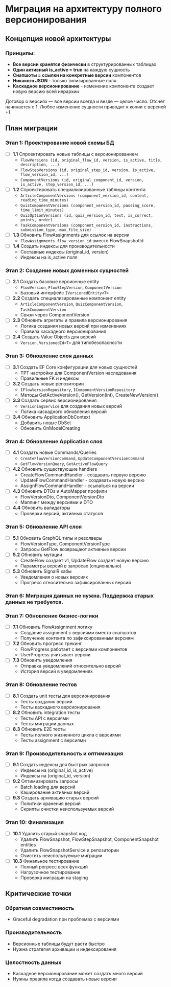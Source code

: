 # Миграция на архитектуру полного версионирования

## Концепция новой архитектуры

### Принципы:
- **Все версии хранятся физически** в структурированных таблицах
- **Один активный is_active = true** на каждую сущность
- **Снапшоты = ссылки на конкретные версии** компонентов
- **Никакого JSON** - только типизированные поля
- **Каскадное версионирование** - изменение компонента создает новую версию всей иерархии

Договор о версиях — все версии всегда и везде — целое число. Отсчёт начинается с 1. Любое изменение сущности приводит к копии с версией +1


## План миграции

### Этап 1: Проектирование новой схемы БД
- [ ] **1.1** Спроектировать новые таблицы с версионированием
  - `FlowVersions (id, original_flow_id, version, is_active, title, description, ...)`
  - `FlowStepVersions (id, original_step_id, version, is_active, flow_version_id, ...)`
  - `ComponentVersions (id, original_component_id, version, is_active, step_version_id, ...)`
- [ ] **1.2** Спроектировать специализированные таблицы контента
  - `ArticleComponentVersions (component_version_id, content, reading_time_minutes)`
  - `QuizComponentVersions (component_version_id, passing_score, time_limit_minutes)`
  - `QuizOptionVersions (id, quiz_version_id, text, is_correct, points, order)`
  - `TaskComponentVersions (component_version_id, instructions, submission_type, max_file_size)`
- [ ] **1.3** Обновить FlowAssignments для ссылок на версии
  - `FlowAssignments.flow_version_id` вместо FlowSnapshotId
- [ ] **1.4** Создать индексы для производительности
  - Составные индексы (original_id, version)
  - Индексы на is_active поля

### Этап 2: Создание новых доменных сущностей
- [ ] **2.1** Создать базовые версионные entity
  - `FlowVersion`, `FlowStepVersion`, `ComponentVersion`
  - Базовый интерфейс `IVersionedEntity<T>`
- [ ] **2.2** Создать специализированные компонент entity
  - `ArticleComponentVersion`, `QuizComponentVersion`, `TaskComponentVersion`
  - Связи через ComponentVersion
- [ ] **2.3** Обновить агрегаты и правила версионирования
  - Логика создания новых версий при изменениях
  - Правила каскадного версионирования
- [ ] **2.4** Создать Value Objects для версий
  - `Version`, `VersionedId<T>` для типобезопасности

### Этап 3: Обновление слоя данных
- [ ] **3.1** Создать EF Core конфигурации для новых сущностей
  - TPT настройки для ComponentVersion наследования
  - Правильные FK и индексы
- [ ] **3.2** Создать новые репозитории
  - `IFlowVersionRepository`, `IComponentVersionRepository`
  - Методы GetActiveVersion(), GetVersion(int), CreateNewVersion()
- [ ] **3.3** Создать сервис версионирования
  - `VersioningService` для создания новых версий
  - Логика каскадного обновления версий
- [ ] **3.4** Обновить ApplicationDbContext
  - Добавить новые DbSet
  - Обновить OnModelCreating

### Этап 4: Обновление Application слоя
- [ ] **4.1** Создать новые Commands/Queries
  - `CreateFlowVersionCommand`, `UpdateComponentVersionCommand`
  - `GetFlowVersionQuery`, `GetActiveFlowQuery`
- [ ] **4.2** Обновить существующие handlers
  - CreateFlowCommandHandler - создавать первую версию
  - UpdateFlowCommandHandler - создавать новую версию
  - AssignFlowCommandHandler - ссылаться на версии
- [ ] **4.3** Обновить DTOs и AutoMapper профили
  - FlowVersionDto, ComponentVersionDto
  - Маппинг между версиями и DTO
- [ ] **4.4** Обновить валидаторы
  - Проверки версий, активных статусов

### Этап 5: Обновление API слоя
- [ ] **5.1** Обновить GraphQL типы и резолверы
  - FlowVersionType, ComponentVersionType
  - Запросы GetFlow возвращают активные версии
- [ ] **5.2** Обновить мутации
  - CreateFlow создает v1, UpdateFlow создает новую версию
  - Параметры версий в запросах (опционально)
- [ ] **5.3** Обновить SignalR хабы
  - Уведомления о новых версиях
  - Прогресс относительно зафиксированных версий

### Этап 6: Миграция данных не нужна. Поддержка старых данных не требуется.

### Этап 7: Обновление бизнес-логики
- [ ] **7.1** Обновить FlowAssignment логику
  - Создание assignment с версиями вместо снапшотов
  - Получение контента по зафиксированным версиям
- [ ] **7.2** Обновить прогресс трекинг
  - FlowProgress работает с версиями компонентов
  - UserProgress учитывает версии
- [ ] **7.3** Обновить уведомления
  - Отправка уведомлений относительно версий
  - История версий в уведомлениях

### Этап 8: Обновление тестов
- [ ] **8.1** Создать unit тесты для версионирования
  - Тесты создания версий
  - Тесты каскадного версионирования
- [ ] **8.2** Обновить integration тесты
  - Тесты API с версиями
  - Тесты миграции данных
- [ ] **8.3** Обновить E2E тесты
  - Тесты полного жизненного цикла с версиями
  - Тесты assignment с версиями

### Этап 9: Производительность и оптимизация
- [ ] **9.1** Создать индексы для быстрых запросов
  - Индексы на (original_id, is_active)
  - Индексы на (original_id, version)
- [ ] **9.2** Оптимизировать запросы
  - Batch loading для версий
  - Кэширование активных версий
- [ ] **9.3** Создать архивацию старых версий
  - Политики хранения версий
  - Скрипты очистки неиспользуемых версий

### Этап 10: Финализация
- [ ] **10.1** Удалить старый snapshot код
  - Удалить FlowSnapshot, FlowStepSnapshot, ComponentSnapshot entities
  - Удалить FlowSnapshotService и репозитории
  - Очистить неиспользуемые миграции
- [ ] **10.3** Финальное тестирование
  - Полный регресс всех функций
  - Нагрузочное тестирование
  - Проверка миграции на staging

## Критические точки

### Обратная совместимость
- Graceful degradation при проблемах с версиями

### Производительность  
- Версионные таблицы будут расти быстро
- Нужна стратегия архивации и индексирования

### Целостность данных
- Каскадное версионирование может создать много версий
- Нужны правила когда создавать новые версии

